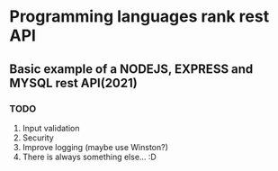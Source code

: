 # Programming languages rank rest API

## Basic example of a NODEJS, EXPRESS and MYSQL rest API(2021)

### TODO

1. Input validation
2. Security
3. Improve logging (maybe use Winston?)
4. There is always something else... :D
